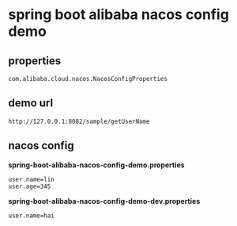 # spring boot alibaba nacos config demo

## properties

    com.alibaba.cloud.nacos.NacosConfigProperties    

## demo url

    http://127.0.0.1:8082/sample/getUserName

## nacos config

**spring-boot-alibaba-nacos-config-demo.properties**

```properties
user.name=lin
user.age=345
```

**spring-boot-alibaba-nacos-config-demo-dev.properties**

```properties
user.name=hai
```
